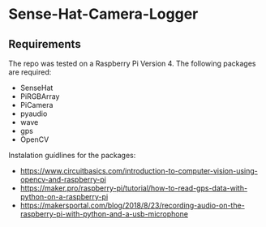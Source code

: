 # Sense-Hat-Camera-Logger

## Requirements
The repo was tested on a Raspberry Pi Version 4.
The following packages are required:
 * SenseHat
 * PiRGBArray
 * PiCamera
 * pyaudio
 * wave
 * gps
 * OpenCV
 
 
Instalation guídlines for the packages:
* https://www.circuitbasics.com/introduction-to-computer-vision-using-opencv-and-raspberry-pi
* https://maker.pro/raspberry-pi/tutorial/how-to-read-gps-data-with-python-on-a-raspberry-pi
* https://makersportal.com/blog/2018/8/23/recording-audio-on-the-raspberry-pi-with-python-and-a-usb-microphone
